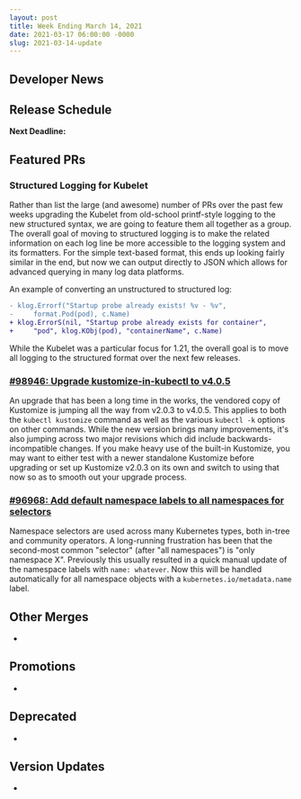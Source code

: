 ```yaml
---
layout: post
title: Week Ending March 14, 2021
date: 2021-03-17 06:00:00 -0000
slug: 2021-03-14-update
---
```


## Developer News


## Release Schedule

**Next Deadline:**


## Featured PRs

### Structured Logging for Kubelet

Rather than list the large (and awesome) number of PRs over the past few weeks upgrading the Kubelet from old-school printf-style logging to the new structured syntax, we are going to feature them all together as a group. The overall goal of moving to structured logging is to make the related information on each log line be more accessible to the logging system and its formatters. For the simple text-based format, this ends up looking fairly similar in the end, but now we can output directly to JSON which allows for advanced querying in many log data platforms.

An example of converting an unstructured to structured log:

```diff
- klog.Errorf("Startup probe already exists! %v - %v",
-     format.Pod(pod), c.Name)
+ klog.ErrorS(nil, "Startup probe already exists for container",
+     "pod", klog.KObj(pod), "containerName", c.Name)
```

While the Kubelet was a particular focus for 1.21, the overall goal is to move all logging to the structured format over the next few releases.

### [#98946: Upgrade kustomize-in-kubectl to v4.0.5](https://github.com/kubernetes/kubernetes/pull/98946)

An upgrade that has been a long time in the works, the vendored copy of Kustomize is jumping all the way from v2.0.3 to v4.0.5. This applies to both the `kubectl kustomize` command as well as the various `kubectl -k` options on other commands. While the new version brings many improvements, it's also jumping across two major revisions which did include backwards-incompatible changes. If you make heavy use of the built-in Kustomize, you may want to either test with a newer standalone Kustomize before upgrading or set up Kustomize v2.0.3 on its own and switch to using that now so as to smooth out your upgrade process.

### [#96968: Add default namespace labels to all namespaces for selectors](https://github.com/kubernetes/kubernetes/pull/96968)

Namespace selectors are used across many Kubernetes types, both in-tree and community operators. A long-running frustration has been that the second-most common "selector" (after "all namespaces") is "only namespace X". Previously this usually resulted in a quick manual update of the namespace labels with `name: whatever`. Now this will be handled automatically for all namespace objects with a `kubernetes.io/metadata.name` label.

## Other Merges

*

## Promotions

*

## Deprecated

*

## Version Updates

*
